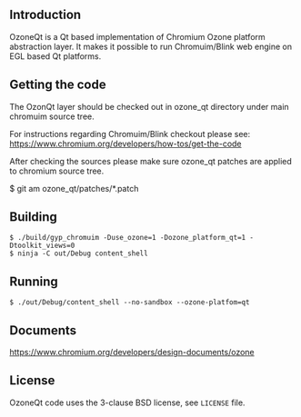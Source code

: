 ## Introduction

OzoneQt is a Qt based implementation of Chromium Ozone platform abstraction layer.
It makes it possible to run Chromuim/Blink web engine on EGL based Qt platforms.

## Getting the code

The OzonQt layer should be checked out in ozone_qt directory under main chromuim
source tree.

For instructions regarding Chromuim/Blink checkout please see:
https://www.chromium.org/developers/how-tos/get-the-code

After checking the sources please make sure ozone_qt patches are applied to chromium
source tree.

$ git am ozone_qt/patches/*.patch

## Building
```
$ ./build/gyp_chromuim -Duse_ozone=1 -Dozone_platform_qt=1 -Dtoolkit_views=0
$ ninja -C out/Debug content_shell
```
## Running
```
$ ./out/Debug/content_shell --no-sandbox --ozone-platfom=qt
```
## Documents

https://www.chromium.org/developers/design-documents/ozone

## License

OzoneQt code uses the 3-clause BSD license, see `LICENSE` file.
